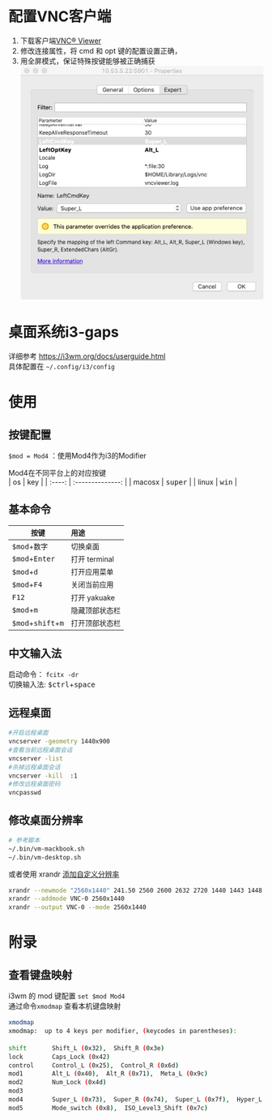 # 配置VNC客户端 

1. 下载客户端[VNC® Viewer](https://www.realvnc.com/en/connect/download/viewer/)
2. 修改连接属性，将 cmd 和 opt 键的配置设置正确，
3. 用全屏模式，保证特殊按键能够被正确捕获
   ![配置](images/vnc-connect.jpg)

# 桌面系统i3-gaps

详细参考 https://i3wm.org/docs/userguide.html  
具体配置在 ```~/.config/i3/config```

# 使用

## 按键配置

```$mod = Mod4```  ：使用Mod4作为i3的Modifier 

 Mod4在不同平台上的对应按键     
|   os   |       key        |
| :----: | :--------------: |
| macosx | <kbd>super</kbd> |
| linux  |  <kbd>win</kbd>  |
 
 
## 基本命令
| 按键                                          | 用途           |
| --------------------------------------------- | :------------- |
| <kbd>$mod</kbd>+<kbd>数字</kbd>               | 切换桌面       |
| <kbd>$mod</kbd>+<kbd>Enter</kbd>              | 打开 terminal  |
| <kbd>$mod</kbd>+<kbd>d </kbd>                 | 打开应用菜单   |
| <kbd>$mod</kbd>+<kbd>F4</kbd>                 | 关闭当前应用   |
| <kbd>F12</kbd>                                | 打开 yakuake   |
| <kbd>$mod</kbd>+<kbd>m</kbd>                  | 隐藏顶部状态栏 |
| <kbd>$mod</kbd>+<kbd>shift</kbd>+<kbd>m</kbd> | 打开顶部状态栏 |

## 中文输入法
启动命令： ```fcitx -dr```  
切换输入法: <kbd>$ctrl</kbd>+<kbd>space</kbd>  
 

## 远程桌面

```bash
#开启远程桌面
vncserver -geometry 1440x900
#查看当前远程桌面会话
vncserver -list
#杀掉远程桌面会话
vncserver -kill  :1
#修改远程桌面密码
vncpasswd
```

## 修改桌面分辨率
```bash
# 参考脚本
~/.bin/vm-mackbook.sh
~/.bin/vm-desktop.sh
```
或者使用 xrandr
[添加自定义分辨率](https://wiki.archlinux.org/index.php/Xrandr#Adding_undetected_resolutions)
```bash
xrandr --newmode "2560x1440" 241.50 2560 2600 2632 2720 1440 1443 1448 1481 -hsync +vsync
xrandr --addmode VNC-0 2560x1440
xrandr --output VNC-0 --mode 2560x1440
```
# 附录
## 查看键盘映射

i3wm 的 mod 键配置
`set $mod Mod4`  
通过命令`xmodmap` 查看本机键盘映射

```bash
xmodmap
xmodmap:  up to 4 keys per modifier, (keycodes in parentheses):

shift       Shift_L (0x32),  Shift_R (0x3e)
lock        Caps_Lock (0x42)
control     Control_L (0x25),  Control_R (0x6d)
mod1        Alt_L (0x40),  Alt_R (0x71),  Meta_L (0x9c)
mod2        Num_Lock (0x4d)
mod3
mod4        Super_L (0x73),  Super_R (0x74),  Super_L (0x7f),  Hyper_L (0x80)
mod5        Mode_switch (0x8),  ISO_Level3_Shift (0x7c)

```
